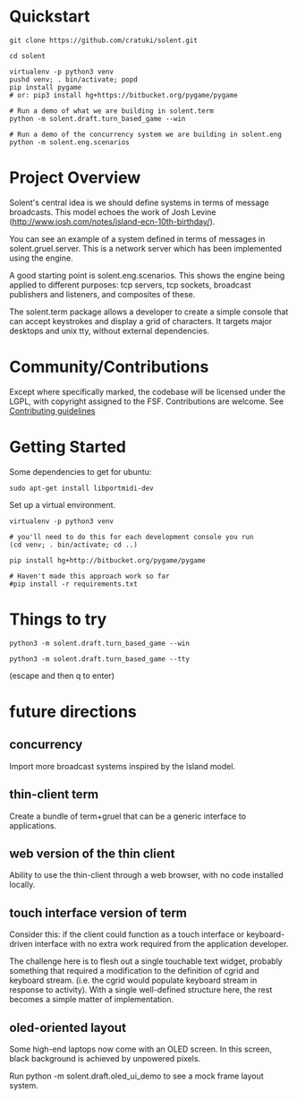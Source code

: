 # Quickstart

```
git clone https://github.com/cratuki/solent.git

cd solent

virtualenv -p python3 venv
pushd venv; . bin/activate; popd
pip install pygame
# or: pip3 install hg+https://bitbucket.org/pygame/pygame

# Run a demo of what we are building in solent.term
python -m solent.draft.turn_based_game --win

# Run a demo of the concurrency system we are building in solent.eng
python -m solent.eng.scenarios
```

# Project Overview

Solent's central idea is we should define systems in terms of message
broadcasts. This model echoes the work of Josh Levine
(http://www.josh.com/notes/island-ecn-10th-birthday/).

You can see an example of a system defined in terms of messages in
solent.gruel.server. This is a network server which has been implemented using
the engine.

A good starting point is solent.eng.scenarios. This shows the engine being
applied to different purposes: tcp servers, tcp sockets, broadcast publishers
and listeners, and composites of these.

The solent.term package allows a developer to create a simple console that can
accept keystrokes and display a grid of characters. It targets major desktops
and unix tty, without external dependencies.


# Community/Contributions

Except where specifically marked, the codebase will be licensed under the
LGPL, with copyright assigned to the FSF. Contributions are welcome. See
[Contributing guidelines](CONTRIBUTING.md)


# Getting Started

Some dependencies to get for ubuntu:

````
sudo apt-get install libportmidi-dev
````

Set up a virtual environment.

````
virtualenv -p python3 venv

# you'll need to do this for each development console you run
(cd venv; . bin/activate; cd ..)

pip install hg+http://bitbucket.org/pygame/pygame

# Haven't made this approach work so far
#pip install -r requirements.txt
````

# Things to try

````
python3 -m solent.draft.turn_based_game --win

python3 -m solent.draft.turn_based_game --tty
````
(escape and then q to enter)


# future directions

## concurrency

Import more broadcast systems inspired by the Island model.

## thin-client term

Create a bundle of term+gruel that can be a generic interface to applications.

## web version of the thin client

Ability to use the thin-client through a web browser, with no code installed
locally.

## touch interface version of term

Consider this: if the client could function as a touch interface or
keyboard-driven interface with no extra work required from the application
developer.

The challenge here is to flesh out a single touchable text widget, probably
something that required a modification to the definition of cgrid and keyboard
stream. (i.e. the cgrid would populate keyboard stream in response to
activity). With a single well-defined structure here, the rest becomes a
simple matter of implementation.

## oled-oriented layout

Some high-end laptops now come with an OLED screen. In this screen, black
background is achieved by unpowered pixels.

Run python -m solent.draft.oled_ui_demo to see a mock frame layout system.


